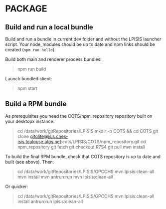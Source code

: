 # PACKAGE

## Build and run a local bundle

Build and run a bundle in current dev folder and without the LPISIS launcher script.
Your node_modules should be up to date and npm links should be created (`npm run hello`).

Build both main and renderer process bundles:
> npm run build

Launch bundled client:
> npm start

## Build a RPM bundle

As prerequisites you need the COTS/npm_repository repository built on your desktopx instance:

> cd /data/work/gitRepositories/LPISIS
> mkdir -p COTS && cd COTS
> git clone gitolite@isis.cnes-isis.toulouse.atos.net:cots/LPISIS/COTS/npm_repository.git
> cd npm_repository
> git fetch
> git checkout R7S4
> git pull
> mvn install

To build the final RPM bundle, check that COTS repository is up to date and built (see above). Then:

> cd /data/work/gitRepositories/LPISIS/GPCCHS
> mvn lpisis:clean-all
> mvn install
> mvn antrun:run
> mvn lpisis:clean-all

Or quicker:

> cd /data/work/gitRepositories/LPISIS/GPCCHS
> mvn lpisis:clean-all install antrun:run lpisis:clean-all
